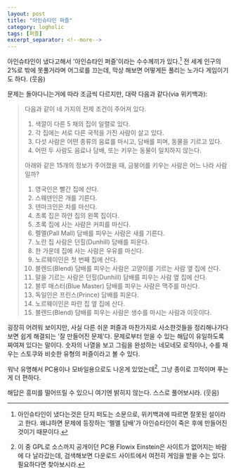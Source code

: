 ```yaml
---
layout: post
title: "아인슈타인 퍼즐"
category: logholic
tags: [퍼즐]
excerpt_separator: <!--more-->
---
```


아인슈타인이 냈다고해서 '아인슈타인 퍼즐'이라는 수수께끼가 있다.<!--more-->[^1]
전 세계 인구의 2%로 밖에 못풀거라며 어그로를 끄는데, 막상 해보면 어떻게든 풀리는 노가다 게임이기도 하다. (웃음)

[^1]: 아인슈타인이 냈다는것은 단지 떠도는 소문으로, 위키백과에 따르면 잘못된 설이라고 한다. 왜냐하면 문제에 등장하는 '펠멜 담배'가 아인슈타인이 죽은 후에 만들어진 것이기 때문이다.

문제는 돌아다니는거에 따라 조금씩 다르지만, 대략 다음과 같다(via 위키백과):

> 다음과 같이 네 가지의 전제 조건이 주어져 있다.
>
> 1. 색깔이 다른 5 채의 집이 일렬로 있다.
> 2. 각 집에는 서로 다른 국적을 가진 사람이 살고 있다.
> 3. 다섯 사람은 어떤 종류의 음료를 마시고, 담배를 피며, 동물을 기르고 있다.
> 4. 어떤 두 사람도 음료나 담배, 또는 키우는 동물이 일치하지 않는다.
>
> 아래와 같은 15개의 정보가 주어졌을 때, 금붕어를 키우는 사람은 어느 나라 사람일까?
>
> 1. 영국인은 빨간 집에 산다.
> 2. 스웨덴인은 개를 기른다.
> 3. 덴마크인은 차를 마신다.
> 4. 초록 집은 하얀 집의 왼쪽 집이다.
> 5. 초록 집에 사는 사람은 커피를 마신다.
> 6. 펠멜(Pall Mall) 담배를 피우는 사람은 새를 기른다.
> 7. 노란 집 사람은 던힐(Dunhill) 담배를 피운다.
> 8. 한 가운데 집에 사는 사람은 우유를 마신다.
> 9. 노르웨이인은 첫 번째 집에 산다.
> 10. 블렌드(Blend) 담배를 피우는 사람은 고양이를 기르는 사람 옆 집에 산다.
> 11. 말을 기르는 사람은 던힐(Dunhill) 담배를 피우는 사람 옆 집에 산다.
> 12. 블루 매스터(Blue Master) 담배를 피우는 사람은 맥주를 마신다.
> 13. 독일인은 프린스(Prince) 담배를 피운다.
> 14. 노르웨이인은 파란 집 옆 집에 산다.
> 15. 블렌드(Blend) 담배를 피우는 사람은 생수를 마시는 사람과 이웃이다.

굉장히 어려워 보이지만, 사실 다른 쉬운 퍼즐과 마찬가지로 사소한것들을 정리해나가다보면 쉽게 해결되는 '잘 만들어진 문제'다.
문제로부터 얻을 수 있는 해답이 유일하도록 짜여져 있다는 말이다.
숫자의 나열을 보고 그림을 완성하는 네모네모 로직이나, 수를 채우는 스토쿠와 비슷한 유형의 퍼즐이라고 볼 수 있다.

워낙 유명해서 PC용이나 모바일용으로도 나온게 있었는데[^2], 그냥 종이로 끄적이며 푸는게 더 편하다.

[^2]: 이 중 GPL로 소스까지 공개이던 PC용 Flowix Einstein은 사이트가 없어지는 바람에 다 날라갔는데, 검색해보면 다운로드 사이트에서 여전히 게임을 받을 수는 있다. 필요하다면 찾아보시라.

해답은 흥미를 떨어뜨릴 수 있으니 여기엔 밝히지 않는다.
스스로 풀어보시라. (웃음)
